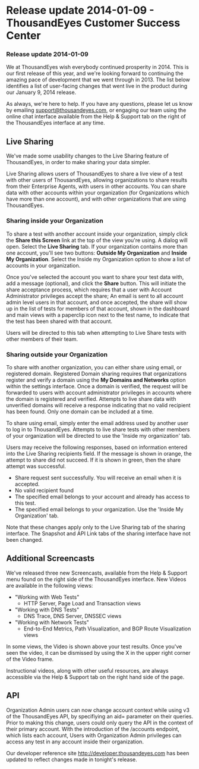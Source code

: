 # Release update 2014-01-09 - ThousandEyes Customer Success Center

### Release update 2014-01-09

We at ThousandEyes wish everybody continued prosperity in 2014.  This is our first release of this year, and we're looking forward to continuing the amazing pace of development that we went through in 2013.  The list below identifies a list of user-facing changes that went live in the product during our January 9, 2014 release.

As always, we're here to help.  If you have any questions, please let us know by emailing support@thousandeyes.com, or engaging our team using the online chat interface available from the Help & Support tab on the right of the ThousandEyes interface at any time.

## Live Sharing

We've made some usability changes to the Live Sharing feature of ThousandEyes, in order to make sharing your data simpler.

Live Sharing allows users of ThousandEyes to share a live view of a test with other users of ThousandEyes, allowing organizations to share results from their Enterprise Agents, with users in other accounts.  You can share data with other accounts within your organization \(for Organizations which have more than one account\), and with other organizations that are using ThousandEyes.

### Sharing inside your Organization

To share a test with another account inside your organization, simply click the **Share this Screen** link at the top of the view you're using.  A dialog will open.  Select the **Live Sharing** tab.  If your organization contains more than one account, you'll see two buttons: **Outside My Organization** and **Inside My Organization**.  Select the Inside my Organization option to show a list of accounts in your organization.

Once you've selected the account  you want to share your test data with, add a message \(optional\), and click the **Share** button.  This will initiate the share acceptance process, which requires that a user with Account Administrator privileges accept the share; An email is sent to all account admin level users in that account, and once accepted, the share will show up in the list of tests for members of that account, shown in the dashboard and main views with a paperclip icon next to the test name, to indicate that the test has been shared with that account.

Users will be directed to this tab when attempting to Live Share tests with other members of their team.

### Sharing outside your Organization

To share with another organization, you can either share using email, or registered domain.  Registered Domain sharing requires that organizations register and verify a domain using the **My Domains and Networks** option within the settings interface.  Once a domain is verified, the request will be forwarded to users with account administrator privileges in accounts where the domain is registered and verified.  Attempts to live share data with unverified domains will receive a response indicating that no valid recipient has been found.  Only one domain can be included at a time.

To share using email, simply enter the email address used by another user to log in to ThousandEyes.  Attempts to live share tests with other members of your organization will be directed to use the 'Inside my organization' tab.

Users may receive the following responses, based on information entered into the Live Sharing recipients field.  If the message is shown in orange, the attempt to share did not succeed.  If it is shown in green, then the share attempt was successful.

* Share request sent successfully. You will receive an email when it is accepted.
* No valid recipient found
* The specified email belongs to your account and already has access to this test.
* The specified email belongs to your organization. Use the 'Inside My Organization' tab.

Note that these changes apply only to the Live Sharing tab of the sharing interface.  The Snapshot and API Link tabs of the sharing interface have not been changed.

## Additional Screencasts

We've released three new Screencasts, available from the Help & Support menu found on the right side of the ThousandEyes interface.  New Videos are available in the following views:

* "Working with Web Tests"
  * HTTP Server, Page Load and Transaction views
* "Working with DNS Tests"
  * DNS Trace, DNS Server, DNSSEC views
* "Working with Network Tests"
  * End-to-End Metrics, Path Visualization, and BGP Route Visualization views

In some views, the Video is shown above your test results.  Once you've seen the video, it can be dismissed by using the X in the upper right corner of the Video frame.  

Instructional videos, along with other useful resources, are always accessible via the Help & Support tab on the right hand side of the page.

## API 

Organization Admin users can now change account context while using v3 of the ThousandEyes API, by specifiying an aid= parameter on their queries.  Prior to making this change, users could only query the API in the context of their primary account.  With the introduction of the /accounts endpoint, which lists each account, Users with Organization Admin privileges can access any test in any account inside their organization.

Our developer reference site http://developer.thousandeyes.com has been updated to reflect changes made in tonight's release. 

